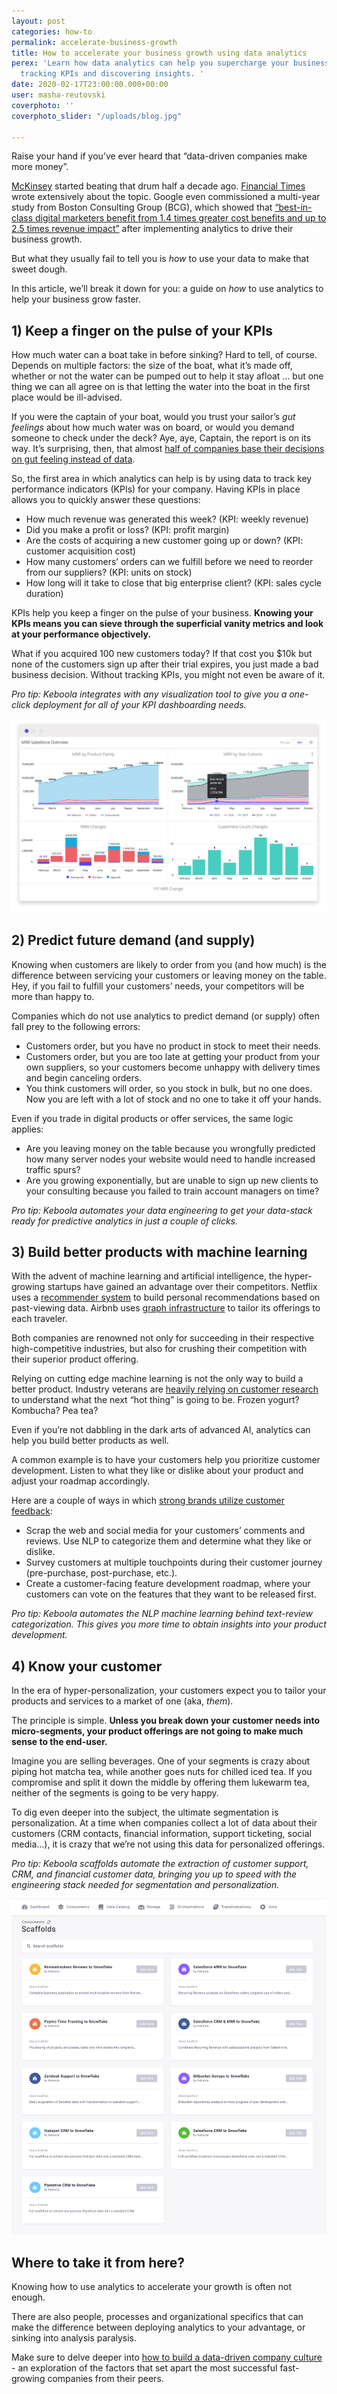 ```yaml
---
layout: post
categories: how-to
permalink: accelerate-business-growth
title: How to accelerate your business growth using data analytics
perex: 'Learn how data analytics can help you supercharge your business growth by
  tracking KPIs and discovering insights. '
date: 2020-02-17T23:00:00.000+00:00
user: masha-reutovski
coverphoto: ''
coverphoto_slider: "/uploads/blog.jpg"

---
```

Raise your hand if you’ve ever heard that “data-driven companies make more money”.

[McKinsey](https://www.mckinsey.com/business-functions/marketing-and-sales/our-insights/five-facts-how-customer-analytics-boosts-corporate-performance) started beating that drum half a decade ago. [Financial Times](https://www.ft.com/content/abc231ac-c288-11e9-a8e9-296ca66511c9) wrote extensively about the topic. Google even commissioned a multi-year study from Boston Consulting Group (BCG), which showed that [“best-in-class digital marketers benefit from 1.4 times greater cost benefits and up to 2.5 times revenue impact”](https://www.thinkwithgoogle.com/intl/en-154/insights-inspiration/research-data/research-driving-strong-business-growth-through-data-driven-marketing-transformation/) after implementing analytics to drive their business growth.

But what they usually fail to tell you is _how_ to use your data to make that sweet dough.

In this article, we’ll break it down for you: a guide on _how_ to use analytics to help your business grow faster.

## 1) Keep a finger on the pulse of your KPIs

How much water can a boat take in before sinking? Hard to tell, of course. Depends on multiple factors: the size of the boat, what it’s made off, whether or not the water can be pumped out to help it stay afloat ... but one thing we can all agree on is that letting the water into the boat in the first place would be ill-advised.

If you were the captain of your boat, would you trust your sailor’s _gut feelings_ about how much water was on board, or would you demand someone to check under the deck? Aye, aye, Captain, the report is on its way. It’s surprising, then, that almost [half of companies base their decisions on gut feeling instead of data](https://bi-survey.com/business-decisions-gut-feel).

So, the first area in which analytics can help is by using data to track key performance indicators (KPIs) for your company. Having KPIs in place allows you to quickly answer these questions:

* How much revenue was generated this week? (KPI: weekly revenue)
* Did you make a profit or loss? (KPI: profit margin)
* Are the costs of acquiring a new customer going up or down? (KPI: customer acquisition cost)
* How many customers’ orders can we fulfill before we need to reorder from our suppliers? (KPI: units on stock)
* How long will it take to close that big enterprise client? (KPI: sales cycle duration)

KPIs help you keep a finger on the pulse of your business. **Knowing your KPIs means you can sieve through the superficial vanity metrics and look at your performance objectively.**

What if you acquired 100 new customers today? If that cost you $10k but none of the customers sign up after their trial expires, you just made a bad business decision. Without tracking KPIs, you might not even be aware of it.

_Pro tip: Keboola integrates with any visualization tool to give you a one-click deployment for all of your KPI dashboarding needs._

![](/uploads/3.png)

## 2) Predict future demand (and supply)

Knowing when customers are likely to order from you (and how much) is the difference between servicing your customers or leaving money on the table. Hey, if you fail to fulfill your customers’ needs, your competitors will be more than happy to.

Companies which do not use analytics to predict demand (or supply) often fall prey to the following errors:

* Customers order, but you have no product in stock to meet their needs.
* Customers order, but you are too late at getting your product from your own suppliers, so your customers become unhappy with delivery times and begin canceling orders.
* You think customers will order, so you stock in bulk, but no one does. Now you are left with a lot of stock and no one to take it off your hands.

Even if you trade in digital products or offer services, the same logic applies:

* Are you leaving money on the table because you wrongfully predicted how many server nodes your website would need to handle increased traffic spurs?
* Are you growing exponentially, but are unable to sign up new clients to your consulting because you failed to train account managers on time?

_Pro tip: Keboola automates your data engineering to get your data-stack ready for predictive analytics in just a couple of clicks._

## 3) Build better products with machine learning

With the advent of machine learning and artificial intelligence, the hyper-growing startups have gained an advantage over their competitors. Netflix uses a [recommender system](https://research.netflix.com/research-area/recommendations) to build personal recommendations based on past-viewing data. Airbnb uses [graph infrastructure](https://medium.com/airbnb-engineering/contextualizing-airbnb-by-building-knowledge-graph-b7077e268d5a) to tailor its offerings to each traveler.

Both companies are renowned not only for succeeding in their respective high-competitive industries, but also for crushing their competition with their superior product offering.

Relying on cutting edge machine learning is not the only way to build a better product. Industry veterans are [heavily relying on customer research](https://www.ft.com/content/abc231ac-c288-11e9-a8e9-296ca66511c9) to understand what the next “hot thing” is going to be. Frozen yogurt? Kombucha? Pea tea?

Even if you’re not dabbling in the dark arts of advanced AI, analytics can help you build better products as well.

A common example is to have your customers help you prioritize customer development. Listen to what they like or dislike about your product and adjust your roadmap accordingly.

Here are a couple of ways in which [strong brands utilize customer feedback](https://www.myfeelback.com/en/blog/top-brands-collect-customer-feedback):

* Scrap the web and social media for your customers’ comments and reviews. Use NLP to categorize them and determine what they like or dislike.
* Survey customers at multiple touchpoints during their customer journey (pre-purchase, post-purchase, etc.).
* Create a customer-facing feature development roadmap, where your customers can vote on the features that they want to be released first.

_Pro tip: Keboola automates the NLP machine learning behind text-review categorization. This gives you more time to obtain insights into your product development._

## 4) Know your customer

In the era of hyper-personalization, your customers expect you to tailor your products and services to a market of one (aka, _them_).

The principle is simple. **Unless you break down your customer needs into micro-segments, your product offerings are not going to make much sense to the end-user.**

Imagine you are selling beverages. One of your segments is crazy about piping hot matcha tea, while another goes nuts for chilled iced tea. If you compromise and split it down the middle by offering them lukewarm tea, neither of the segments is going to be very happy.

To dig even deeper into the subject, the ultimate segmentation is personalization. At a time when companies collect a lot of data about their customers (CRM contacts, financial information, support ticketing, social media…), it is crazy that we’re not using this data for personalized offerings.

_Pro tip: Keboola scaffolds automate the extraction of customer support, CRM, and financial customer data, bringing you up to speed with the engineering stack needed for segmentation and personalization._

![](/uploads/scaffolds3.png)

## Where to take it from here?

Knowing how to use analytics to accelerate your growth is often not enough.

There are also people, processes and organizational specifics that can make the difference between deploying analytics to your advantage, or sinking into analysis paralysis.

Make sure to delve deeper into [how to build a data-driven company culture](https://blog.keboola.com/how%20to%20build%20a%20data-driven%20company%20culture) - an exploration of the factors that set apart the most successful fast-growing companies from their peers.